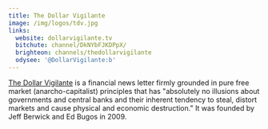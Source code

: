```yaml
---
title: The Dollar Vigilante
image: /img/logos/tdv.jpg
links:
  website: dollarvigilante.tv
  bitchute: channel/DkNYbFJKDPpX/
  brighteon: channels/thedollarvigilante
  odysee: '@DollarVigilante:b'
---
```


[The Dollar Vigilante](https://dollarvigilante.com/what-is-tdv/) is a financial
news letter firmly grounded in pure free market (anarcho-capitalist) principles
that has "absolutely no illusions about governments and central banks and their
inherent tendency to steal, distort markets and cause physical and economic
destruction." It was founded by Jeff Berwick and Ed Bugos in 2009.
